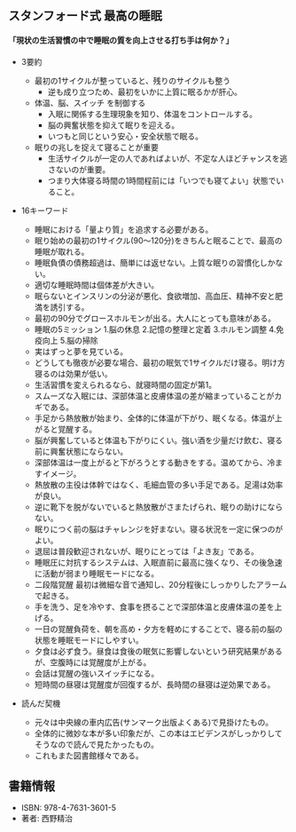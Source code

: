 ## スタンフォード式 最高の睡眠  

#### 「現状の生活習慣の中で睡眠の質を向上させる打ち手は何か？」  

+ 3要約  
  + 最初の1サイクルが整っていると、残りのサイクルも整う  
    - 逆も成り立つため、最初をいかに上質に眠るかが肝心。  
  + 体温、脳、スイッチ を制御する  
    - 入眠に関係する生理現象を知り、体温をコントロールする。  
    - 脳の興奮状態を抑えて眠りを迎える。  
    - いつもと同じという安心・安全状態で眠る。    
  + 眠りの兆しを捉えて寝ることが重要   
    - 生活サイクルが一定の人であればよいが、不定な人ほどチャンスを逃さないのが重要。  
    - つまり大体寝る時間の1時間程前には「いつでも寝てよい」状態でいること。  

+ 16キーワード  
  - 睡眠における「量より質」を追求する必要がある。  
  - 眠り始めの最初の1サイクル(90～120分)をきちんと眠ることで、最高の睡眠が取れる。  
  - 睡眠負債の債務超過は、簡単には返せない。上質な眠りの習慣化しかない。  
  - 適切な睡眠時間は個体差が大きい。  
  - 眠らないとインスリンの分泌が悪化、食欲増加、高血圧、精神不安と肥満を誘引する。  
  - 最初の90分でグロースホルモンが出る。大人にとっても意味がある。  
  - 睡眠の5ミッション 1.脳の休息 2.記憶の整理と定着 3.ホルモン調整 4.免疫向上 5.脳の掃除
  - 実はずっと夢を見ている。  
  - どうしても徹夜が必要な場合、最初の眠気で1サイクルだけ寝る。明け方寝るのは効果が低い。
  - 生活習慣を変えられるなら、就寝時間の固定が第1。
  - スムーズな入眠には、深部体温と皮膚体温の差が縮まっていることがカギである。 
  - 手足から熱放散が始まり、全体的に体温が下がり、眠くなる。体温が上がると覚醒する。  
  - 脳が興奮していると体温も下がりにくい。強い酒を少量だけ飲む、寝る前に興奮状態にならない。  
  - 深部体温は一度上がると下がろうとする動きをする。温めてから、冷ますイメージ。  
  - 熱放散の主役は体幹ではなく、毛細血管の多い手足である。足湯は効率が良い。  
  - 逆に靴下を脱がないでいると熱放散がさまたげられ、眠りの助けにならない。
  - 眠りにつく前の脳はチャレンジを好まない。寝る状況を一定に保つのがよい。
  - 退屈は普段歓迎されないが、眠りにとっては「よき友」である。  
  - 睡眠圧に対抗するシステムは、入眠直前に最高に強くなり、その後急速に活動が弱まり睡眠モードになる。  
  - 二段階覚醒 最初は微細な音で通知し、20分程後にしっかりしたアラームで起きる。  
  - 手を洗う、足を冷やす、食事を摂ることで深部体温と皮膚体温の差を上げる。
  - 一日の覚醒負荷を、朝を高め・夕方を軽めにすることで、寝る前の脳の状態を睡眠モードにしやすい。
  - 夕食は必ず食う。昼食は食後の眠気に影響しないという研究結果があるが、空腹時には覚醒度が上がる。  
  - 会話は覚醒の強いスイッチになる。  
  - 短時間の昼寝は覚醒度が回復するが、長時間の昼寝は逆効果である。

+ 読んだ契機
  - 元々は中央線の車内広告(サンマーク出版よくある)で見掛けたもの。 
  - 全体的に微妙な本が多い印象だが、この本はエビデンスがしっかりしてそうなので読んで見たかったもの。  
  - これもまた図書館様々である。  

## 書籍情報  

+ ISBN: 978-4-7631-3601-5  
+ 著者: 西野精治  

